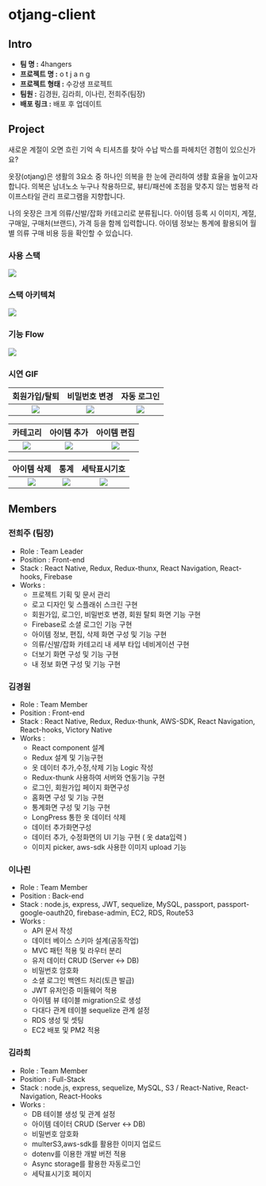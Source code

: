 # otjang-client

## Intro

- **팀 명 :** 4hangers
- **프로젝트 명 :** o t j a n g
- **프로젝트 형태 :** 수강생 프로젝트
- **팀원 :** 김경원, 김라희, 이나린, 전희주(팀장)
- **배포 링크 :** 배포 후 업데이트

## Project

새로운 계절이 오면 흐린 기억 속 티셔츠를 찾아 수납 박스를 파헤치던 경험이 있으신가요?

옷장(otjang)은 생활의 3요소 중 하나인 의복을 한 눈에 관리하여 생활 효율을 높이고자 합니다. 의복은 남녀노소 누구나 착용하므로, 뷰티/패션에 초점을 맞추지 않는 범용적 라이프스타일 관리 프로그램을 지향합니다. 

나의 옷장은 크게 의류/신발/잡화 카테고리로 분류됩니다. 아이템 등록 시 이미지, 계절, 구매일, 구매처(브랜드), 가격 등을 함께 입력합니다. 아이템 정보는 통계에 활용되어 월별 의류 구매 비용 등을 확인할 수 있습니다.

### 사용 스택
![](https://images.velog.io/images/jheeju/post/0d654a7f-57cb-4dba-8ab6-09f7ac91d510/%E1%84%89%E1%85%A1%E1%84%8B%E1%85%AD%E1%86%BC%E1%84%89%E1%85%B3%E1%84%90%E1%85%A2%E1%86%A8.svg)


### 스택 아키텍쳐
![](https://images.velog.io/images/jheeju/post/edd23cf5-ec00-4884-be89-1d83b27b5939/%E1%84%89%E1%85%B3%E1%84%90%E1%85%A2%E1%86%A8%E1%84%8B%E1%85%A1%E1%84%8F%E1%85%B5%E1%84%90%E1%85%A6%E1%86%A8%E1%84%8E%E1%85%A7.svg)

### 기능 Flow
![](https://images.velog.io/images/jheeju/post/545347f0-8639-4983-b694-3da655597f83/otjang-wireframe.jpg)

### 시연 GIF

|회원가입/탈퇴|비밀번호 변경|자동 로그인|
:---:|:---:|:---:
|![](https://media.giphy.com/media/QWA42CW0NprNrZPmIV/giphy.gif)|![](https://media.giphy.com/media/W4hxt0VCtaRnEjIdlE/giphy.gif)|![](https://media.giphy.com/media/j1tjeohHchMHIvyRMx/giphy.gif)|

|카테고리|아이템 추가|아이템 편집|
:---:|:---:|:---:
|![](https://media.giphy.com/media/IhgeIWAQgetBfmKRyv/giphy.gif)|![](https://www.notion.so/o-t-j-a-n-g-a28bfcbe15ef4b2ab7cb4322b4221274#0a0c1af17f89432ab8a99f9fc20627c8)|![](https://media.giphy.com/media/cmTRGUdqVWfk2FSlzg/giphy.gif)|

|아이템 삭제|통계|세탁표시기호|
:---:|:---:|:---:
|![](https://media.giphy.com/media/WnBE8yFr19i2Y4ubCT/giphy.gif)|![](https://media.giphy.com/media/dZue9jWekTtb3y5doS/giphy.gif)|![](https://media.giphy.com/media/JsDpGYoIFWCKDqJH7y/giphy.gif)|

## Members
### 전희주 (팀장)
- Role : Team Leader
- Position : Front-end
- Stack : React Native, Redux, Redux-thunx, React Navigation, React-hooks, Firebase
- Works :
    - 프로젝트 기획 및 문서 관리
    - 로고 디자인 및 스플래쉬 스크린 구현
    - 회원가입, 로그인, 비밀번호 변경, 회원 탈퇴 화면 기능 구현
    - Firebase로 소셜 로그인 기능 구현
    - 아이템 정보, 편집, 삭제 화면 구성 및 기능 구현
    - 의류/신발/잡화 카테고리 내 세부 타입 네비게이션 구현
    - 더보기 화면 구성 및 기능 구현
    - 내 정보 화면 구성 및 기능 구현
    
 ### 김경원
 - Role : Team Member
 - Position : Front-end
 - Stack : React Native, Redux, Redux-thunk, AWS-SDK, React Navigation, React-hooks, Victory Native
 - Works :
    - React component 설계
    - Redux 설계 및 기능구현 
    - 옷 데이터 추가,수정,삭제 기능 Logic 작성 
    - Redux-thunk 사용하여 서버와 연동기능 구현
    - 로그인, 회원가입 페이지 화면구성
    - 홈화면 구성 및 기능 구현
    - 통계화면 구성 및 기능 구현 
    - LongPress 통한 옷 데이터 삭제
    - 데이터 추가화면구성 
    - 데이터 추가, 수정화면의 UI 기능 구현 ( 옷 data입력 ) 
    - 이미지 picker, aws-sdk 사용한 이미지 upload 기능

### 이나린
- Role : Team Member
- Position : Back-end
- Stack : node.js, express, JWT, sequelize, MySQL, passport, passport-google-oauth20,  firebase-admin, EC2, RDS, Route53
- Works :
    - API 문서 작성
    - 데이터 베이스 스키마 설계(공동작업)
    - MVC 패턴 적용 및 라우터 분리
    - 유저 데이터 CRUD (Server ↔ DB)
    - 비밀번호 암호화
    - 소셜 로그인 백엔드 처리(토큰 발급)
    - JWT 유저인증 미들웨어 적용 
    - 아이템 뷰 테이블 migration으로 생성
    - 다대다 관계 테이블 sequelize 관계 설정
    - RDS 생성 및 셋팅
    - EC2 배포 및 PM2 적용
    
### 김라희
- Role :  Team Member
- Position : Full-Stack
- Stack : node.js, express, sequelize, MySQL, S3 / React-Native, React-Navigation, React-Hooks
- Works :
    - DB 테이블 생성 및 관계 설정
    - 아이템 데이터 CRUD (Server ↔ DB)
    - 비밀번호 암호화
    - multerS3,aws-sdk를 활용한 이미지 업로드
    - dotenv를 이용한 개발 버전 적용
    - Async storage를 활용한 자동로그인
    - 세탁표시기호 페이지
